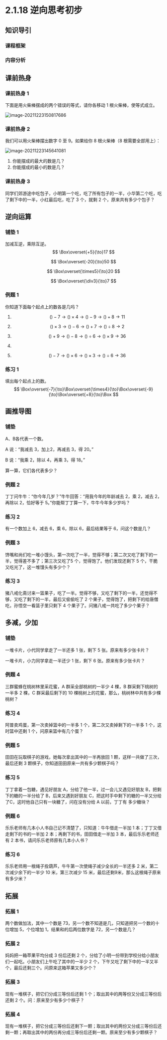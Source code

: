 # 2.1.18 逆向思考初步

## 知识导引

### 课程框架



### 内容分析

## 课前热身

### 课前热身 1

下面是用火柴棒摆成的两个错误的等式，请你各移动 1 根火柴棒，使等式成立。

![image-20211223150817686](https://typora-1251118812.cos.ap-guangzhou.myqcloud.com/typora/image-20211223150817686YwiwC0.png)

### 课前热身 2

我们可以用火柴棒摆出数字 0 至 9。如果给你 8 根火柴棒（8 根需要全部用上）：

![image-20211223145641081](https://typora-1251118812.cos.ap-guangzhou.myqcloud.com/typora/image-20211223145641081Thzfwu.png)

1. 你能摆成的最大的数是几？
2. 你能摆成的最小的数是几？



### 课前热身 3

同学们郊游途中吃包子，小明第一个吃，吃了所有包子的一半，小华第二个吃，吃了剩下中的一半，小红最后吃，吃了 3 个，就剩 2 个，原来共有多少个包子？



## 逆向运算

### 铺垫 1

加减互逆，乘除互逆。
$$
\Box\overset{+5}{\to}17
$$

$$
\Box\overset{-20}{\to}50
$$

$$
\Box\overset{\times5}{\to}20
$$

$$
\Box\overset{\div3}{\to}7
$$



### 例题 1

你知道下面每个起点上的数各是几吗？

1. $$
   ()-7\to()\times4\to()-9\to()+8\to11
   $$

2. $$
   ()\times3\to()-6\to()+7\to()\div8\to2
   $$

3. $$
   ()+9\to()-8\to()\div6\to()\times9\to36
   $$

4. 

5. $$
   ()-7\to()\times6\to()\times3\to()\div6\to36
   $$



### 练习 1

填出每个起点上的数。
$$
\Box\overset{-7}{\to}\Box\overset{\times4}{\to}\Box\overset{-9}{\to}\Box\overset{+8}{\to}\Box
$$

## 画推导图

### 铺垫

A、B各代表一个数。

A 说：“我减去 3，加上2，再减去 3，得 20。”

B 说：“我乘 2，除以 4，再乘 3，得 18。”

算一算，它们各代表多少？



### 例题 2

丁丁问牛牛：“你今年几岁？”牛牛回答：“用我今年的年龄减去 2，乘 2，减去 2，再除以 2，恰好等于 5。”你能帮丁丁算一下，牛牛今年多少岁吗？



### 练习 2

有一个数加上 6，减去 6，乘 6，除以 6，最后结果等于 6，问这个数是几？



### 例题 3

馋嘴和尚们吃一堆小馒头，第一次吃了一半，觉得不够；第二次又吃了剩下的一半，觉得差不多了；第三次又吃了5 个，觉得饱了。他们发现还剩下 5 个，干脆又吃光了，这一堆馒头有多少个？



### 练习 3

猪八戒化斋讨来一篮果子，吃了一半。觉得不够，又吃了剩下的一半，还觉得不够，又吃了剩下的一半，最后又偷偷吃了 2 个果子，觉得饱了，把剩下的给唐僧吃，孙悟空一看篮子里只剩下 4 个果子了。问猪八戒一共吃了多少个果子？



## 多减，少加

### 铺垫

一堆卡片，小代同学拿走了一半还多 1 张，剩下 5 张。原来有多少张卡片？



一堆卡片，小力同学拿走一半还少 1 张，剩下 6 张。原来有多少张卡片？



### 例题 4

三群蜜蜂在桃树林里采花蜜，A 群采全部桃树的一半少 4 棵，B 群采剩下桃树的一半多 2 棵，C 群采最后剩下的  10 棵桃树上的花蜜，那么，桃树林中共有多少棵桃树？



### 练习 4

阿普卖鸡蛋，第一次卖掉篮中的一半多 1 个，第二次又卖掉剩下的一半多 1 个，这时篮中还剩 1 个，问原来篮中有几个蛋？



### 例题 5

田田在玩取棋子的游戏，她每次拿出其中的一半再放回 1 颗，这样一共做了三次，最后还剩 3 颗棋子，你知道田田原来一共有多少颗棋子吗？



### 练习 5

丁丁拿着一包糖，遇见好朋友 A，分给了他一半，过一会儿又遇见好朋友 B，把剩下的糖的一半分给了 B，后来又遇到好朋友 C，把这时手中剩下的糖的一半又分给了C，这时他自己只有一块糖了，问在没有分给 A 以前，丁丁有
多少糖块？



### 例题 6

乐乐老师有几本小人书自己记不清楚了，只知道：牛牛借走一半加 1 本；丁丁又借走剩下的书的一半加 2 本；再剩下的书，田田借走一半加 3 本，最后乐乐老师还有 2 本书，请问乐乐老师原有几本小人书？



### 练习 6

乐乐老师用一根绳子拴葫芦，牛牛第一次使绳子减少全长的一半还多 2 米，第二次减少余下的一半少 10 米，第三次减少 15 米，最后还剩9米，那么这根绳子原来有多少米？



## 拓展

### 拓展 1

两个数做加法，其中一个数是 73，另一个数不知道是几，只知道把另一个数的十位增加 5，个位增加 1，结果和的后两位数字是 72，另一个数是几？



### 拓展 2

妈妈把一箱苹果平均分成 3 份后还剩 2 个，分给了小明一份带到学校分给小朋友们一起吃。小朋友们上午吃了其中的一半少 2 个，下午又吃了剩下中的一半又半个，最后还剩三个。问原来这箱苹果又多少个？



### 拓展 3

现有一堆棋子，把它们分成三等份后还剩 1 个；取出其中的两等份又分成三等份后还剩 2 个。问：原来至少有多少个棋子？



### 拓展 4

现有一堆棋子，把它分成三等份后还剩下一颗；取出其中的两份又分成三等份后还剩一颗；再取出其中的两份再分成三等份后还剩一颗。原来至少有多少颗棋子？
